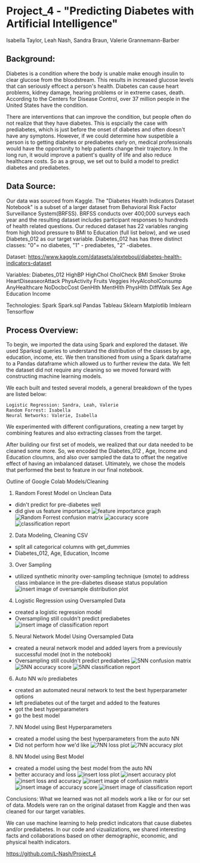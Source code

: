 # Project_4  - "Predicting Diabetes with Artificial Intelligence"
Isabella Taylor, Leah Nash, Sandra Braun, Valerie Grannemann-Barber

## Background:
Diabetes is a condition where the body is unable make enough insulin to clear glucose from the bloodstream. This results in increased glucose levels that can seriously effcect a person's health. Diabetes can cause heart problems, kidney damage, hearing problems or in extreme cases, death.  According to the Centers for Disease Control, over 37 million people in the United States have the condition.

There are interventions that can improve the condition, but people often do not realize that they have diabetes. This is espcially the case with prediabetes, which is just before the onset of diabetes and often doesn't have any symptons.  However, if we could determine how suspetible a person is to getting diabetes or prediabetes early on, medical professionals would have the opportunity to help patients change their trajectory. In the long run, it would improve a patient's quality of life and also reduce healthcare costs. So as a group, we set out to build a model to predict diabetes and prediabetes.


## Data Source: 
Our data was sourced from Kaggle. The "Diabetes Health Indicators Dataset Notebook" is a subset of a larger dataset from Behavioral Risk Factor Surveillance System(BRFSS). BRFSS conducts over 400,000 surveys each year and the resulting dataset includes participant responses to hundreds of health related questions.  Our reduced dataset has 22 variables ranging from high blood pressure to BMI to Education (full list below), and we used Diabetes_012 as our target variable. Diabetes_012 has has three distinct classes: "0"= no diabetes, "1" - prediabetes, "2" -diabetes. 

Dataset: https://www.kaggle.com/datasets/alexteboul/diabetes-health-indicators-dataset

Variables:
Diabetes_012
HighBP
HighChol
CholCheck
BMI
Smoker
Stroke
HeartDiseaseorAttack
PhysActivity
Fruits
Veggies
HvyAlcoholConsump
AnyHealthcare
NoDocbcCost
GenHlth
MentHlth
PhysHlth
DiffWalk
Sex
Age
Education
Income

 

Technologies:
Spark
Spark.sql
Pandas
Tableau
Sklearn 
Matplotlib
Imblearn
Tensorflow




## Process Overview:
To begin, we imported the data using Spark and explored the dataset.  We used Sparksql queries to understand the distribution of the classes by age, education, income, etc. We then transitioned from using a Spark dataframe to a Pandas dataframe which allowed us to further review the data. We felt the dataset did not require any cleaning so we moved forward with constructing machine learning models. 

We each built and tested several models, a general breakdown of the types are listed below:

    Logistic Regression: Sandra, Leah, Valerie
    Random Forrest: Isabella
    Neural Networks: Valerie, Isabella

We experimented with different configurations, creating a new target by combining features and also extracting classes from the target. 
   
After building our first set of models, we realized that our data needed to be cleaned some more. So, we encoded the Diabetes_012 , Age, Income and Education cloumns, and also over sampled the data to offset the negative effect of having an imbalanced dataset. Ultimately, we chose the models that performed the best to feature in our final notebook. 


Outline of Google Colab Models/Cleaning

1. Random Forest Model on Unclean Data
- didn't predict for pre-diabetes well
- did give us feature importance
![feature importance graph](Project_4/Images/FeagureImportances.png)
![Random Forrest confusion matrix](Project_4/Images/RandomForrestCofusion.png)
![accuracy score](Project_4/Images/RFAccuracy.png)
![classification report](Project_4/Images/RFclassificaton.png)

2. Data Modeling, Cleaning CSV
- split all categorical columns with get_dummies
- Diabetes_012, Age, Education, Income


3. Over Sampling
- utilized synthetic minority over-sampling technique (smote) to address class
imbalance in the pre-diabetes disease status population
![insert image of oversample distribution plot]()


4. Logistic Regression using Oversampled Data
- created a logistic regression model 
- Oversampling still couldn't predict prediabetes
![insert image of classification report]()

5. Neural Network Model Using Oversampled Data
- created a neural network model and added layers from
a previously successful model (not in the notebook)
- Oversampling still couldn't predict prediabetes
![5NN confusion matrix](Project_4/Images/image.png)
![5NN accuracy score](Project_4/Images/5NN_accuracty.png)
![5NN classification report](Project_4/Images/5NN_classification.png)

6. Auto NN w/o prediabetes
- created an automated neural network to test the best hyperparameter options
- left prediabetes out of the target and added to the features
- got the best hyperparameters
- go the best model

7. NN Model using Best Hyperparameters
- created a model using the best hyperparameters from the auto NN
- Did not perform how we'd like
![7NN loss plot](Project_4/Images/7NN_loss_plot.png)
![7NN accuracy plot](Project_4/Images/7NN_acc_plot.png)


8. NN Model using Best Model
- created a model using the best model from the auto NN
- better accuracy and loss
![insert loss plot]()
![insert accuracy plot]()
![insert loss and accuracy]()
![insert image of confusion matrix]()
![insert image of accuracy score]()
![insert image of classification report]() 


Conclusions:
What we learned was not all models work a like or for our set of data. Models were ran on the original dataset from Kaggle
and then was cleaned for our target variables.

We can use machine learning to help predict indicators that cause 
diabetes and/or prediabetes.  In our code and vizualizations, we shared interesting
facts and collaborations based on other demographic, economic, and physical health indicators.

https://github.com/L-Nash/Project_4